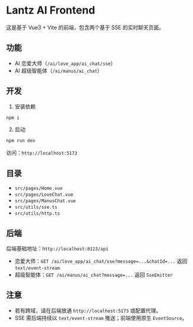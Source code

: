 # Lantz AI Frontend

这是基于 Vue3 + Vite 的前端，包含两个基于 SSE 的实时聊天页面。

## 功能
- AI 恋爱大师（`/ai/love_app/ai_chat/sse`）
- AI 超级智能体（`/ai/manus/ai_chat`）

## 开发
1. 安装依赖
```bash
npm i
```
2. 启动
```bash
npm run dev
```
访问：`http://localhost:5173`

## 目录
- `src/pages/Home.vue`
- `src/pages/LoveChat.vue`
- `src/pages/ManusChat.vue`
- `src/utils/sse.ts`
- `src/utils/http.ts`

## 后端
后端基础地址：`http://localhost:8123/api`
- 恋爱大师：`GET /ai/love_app/ai_chat/sse?message=...&chatId=...` 返回 `text/event-stream`
- 超级智能体：`GET /ai/manus/ai_chat?message=...` 返回 `SseEmitter`

## 注意
- 若有跨域，请在后端放通 `http://localhost:5173` 或配置代理。
- SSE 需后端持续以 `text/event-stream` 推送；前端使用原生 `EventSource`。
